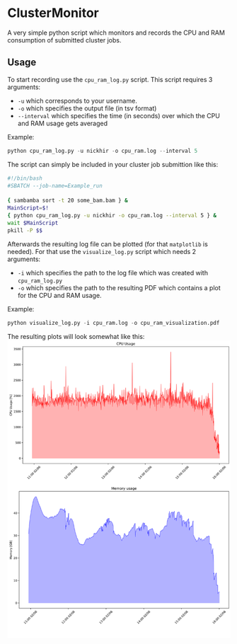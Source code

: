 # ClusterMonitor
A very simple python script which monitors and records the CPU and RAM consumption of submitted cluster jobs.

## Usage
To start recording use the `cpu_ram_log.py` script. This script requires 3 arguments:
- `-u` which corresponds to your username.
- `-o` which specifies the output file (in tsv format)
- `--interval` which specifies the time (in seconds) over which the CPU and RAM usage gets averaged

Example:
```python
python cpu_ram_log.py -u nickhir -o cpu_ram.log --interval 5
```
The script can simply be included in your cluster job submittion like this:
```bash
#!/bin/bash
#SBATCH --job-name=Example_run

{ sambamba sort -t 20 some_bam.bam } &
MainScript=$!
{ python cpu_ram_log.py -u nickhir -o cpu_ram.log --interval 5 } &
wait $MainScript
pkill -P $$
```


Afterwards the resulting log file can be plotted (for that `matplotlib` is needed).
For that use the `visualize_log.py` script which needs 2 arguments: 
- `-i` which specifies the path to the log file which was created with `cpu_ram_log.py`
- `-o` which specifies the path to the resulting PDF which contains a plot for the CPU and RAM usage.


Example:
```python
python visualize_log.py -i cpu_ram.log -o cpu_ram_visualization.pdf
```

The resulting plots will look somewhat like this:
![exampleImage](example/example_image.png)
